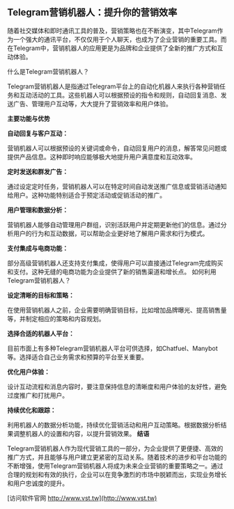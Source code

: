 ## **Telegram营销机器人：提升你的营销效率**

随着社交媒体和即时通讯工具的普及，营销策略也在不断演变，其中Telegram作为一个强大的通讯平台，不仅仅用于个人聊天，也成为了企业营销的重要工具。而在Telegram中，营销机器人的应用更是为品牌和企业提供了全新的推广方式和互动体验。

什么是Telegram营销机器人？

Telegram营销机器人是指通过Telegram平台上的自动化机器人来执行各种营销任务和互动活动的工具。这些机器人可以根据预设的指令和规则，自动回复消息、发送广告、管理用户互动等，大大提升了营销效率和用户体验。

**主要功能与优势**

**自动回复与客户互动：**

营销机器人可以根据预设的关键词或命令，自动回复用户的消息，解答常见问题或提供产品信息。这种即时响应能够极大地提升用户满意度和互动效率。

**定时发送和群发广告：**

通过设定定时任务，营销机器人可以在特定时间自动发送推广信息或营销活动通知给用户。这种功能特别适合于预定活动或促销活动的推广。

**用户管理和数据分析：**

营销机器人能够自动管理用户群组，识别活跃用户并定期更新他们的信息。通过分析用户的行为和互动数据，可以帮助企业更好地了解用户需求和行为模式。

**支付集成与电商功能：**

部分高级营销机器人还支持支付集成，使得用户可以直接通过Telegram完成购买和支付。这种无缝的电商功能为企业提供了新的销售渠道和增长点。
如何利用Telegram营销机器人？

**设定清晰的目标和策略：**

在使用营销机器人之前，企业需要明确营销目标，比如增加品牌曝光、提高销售量等，并制定相应的策略和内容规划。

**选择合适的机器人平台：**

目前市面上有多种Telegram营销机器人平台可供选择，如Chatfuel、Manybot等。选择适合自己业务需求和预算的平台至关重要。

**优化用户体验：**

设计互动流程和消息内容时，要注意保持信息的清晰度和用户体验的友好性，避免过度推广和打扰用户。

**持续优化和跟踪：**

利用机器人的数据分析功能，持续优化营销活动和用户互动策略。根据数据分析结果调整机器人的设置和内容，以提升营销效果。
**结语**

Telegram营销机器人作为现代营销工具的一部分，为企业提供了更便捷、高效的推广方式，并且能够与用户建立更紧密的互动关系。随着技术的进步和平台功能的不断增强，使用Telegram营销机器人将成为未来企业营销的重要策略之一。通过合理的规划和有效的执行，企业可以在竞争激烈的市场中脱颖而出，实现业务增长和用户忠诚度的提升。


[访问软件官网 http://www.vst.tw](http://www.vst.tw)
